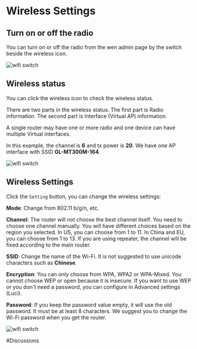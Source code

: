 # Wireless Settings

## Turn on or off the radio

You can turn on or off the radio from the wen admin page by the switch beside the wireless icon.

![wifi switch](/src/wifi/wifi_switch.jpg)



## Wireless status

You can click the wireless icon to check the wireless status.

There are two parts in the wireless status. The first part is Radio information. The second part is Interface (Virtual AP) information.

A single router may have one or more radio and one device can have multiple Virtual interfaces.

In this example, the channel is **6** and tx power is **20**. We have one AP interface with SSID **GL-MT300M-164**.

![wifi switch](/src/wifi/status.jpg)



## Wireless Settings

Click the `Setting` button, you can change the wireless settings:

**Mode**: Change from 802.11 b/g/n, etc.

**Channel**: The router will not choose the best channel itself. You need to choose one channel manually. You will have different choices based on the region you selected. In US, you can choose from 1 to 11. In China and EU, you can choose from 1 to 13. If you are using repeater, the channel will be fixed according to the main router.

**SSID**: Change the name of the Wi-Fi. It is not suggested to use unicode characters such as **Chinese**.

**Encryption**: You can only choose from WPA, WPA2 or WPA-Mixed. You cannot choose WEP or open because it is insecure. If you want to use WEP or you don't need a password, you can configure in Advanced settings (Luci).

**Password**: If you keep the password value empty, it will use the old password. It must be at least 8 characters. We suggest you to change the Wi-Fi password when you get the router.

![wifi switch](/src/wifi/setting.jpg)



#Discussions